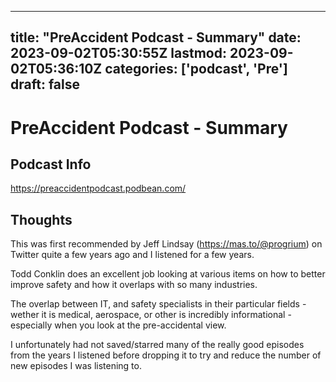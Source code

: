 
---
title: "PreAccident Podcast - Summary"
date: 2023-09-02T05:30:55Z
lastmod: 2023-09-02T05:36:10Z
categories: ['podcast', 'Pre']
draft: false
---


# PreAccident Podcast - Summary
## Podcast Info
https://preaccidentpodcast.podbean.com/
## Thoughts
This was first recommended by Jeff Lindsay (https://mas.to/@progrium) on Twitter quite a few years ago and I listened for a few years.

Todd Conklin does an excellent job looking at various items on how to better improve safety and how it overlaps with so many industries.

The overlap between IT, and safety specialists in their particular fields - wether it is medical, aerospace, or other is incredibly informational - especially when you look at the pre-accidental view.

I unfortunately had not saved/starred many of the really good episodes from the years I listened before dropping it to try and reduce the number of new episodes I was listening to.

<!-- #podcast #Pre-Accident Investigation# #public -->

<!-- {BearID:FD63A9AC-443E-4383-907B-C32AB4E86DEE} -->
